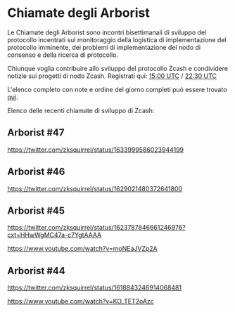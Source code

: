 # Chiamate degli Arborist

Le Chiamate degli Arborist sono incontri bisettimanali di sviluppo del protocollo incentrati sul monitoraggio della logistica di implementazione del protocollo imminente, dei problemi di implementazione del nodo di consenso e della ricerca di protocollo.

Chiunque voglia contribuire allo sviluppo del protocollo Zcash e condividere notizie sui progetti di nodo Zcash. Registrati qui: [15:00 UTC](https://us06web.zoom.us/webinar/register/WN_Vk7WMz9sRkiIr_hqH_x3LA) / [22:30 UTC](https://us06web.zoom.us/webinar/register/WN_z0k1ipsnRkS4-DGqDhULdA)

L'elenco completo con note e ordine del giorno completi può essere trovato [qui](https://github.com/ZcashCommunityGrants/arboretum-notes). 

Elenco delle recenti chiamate di sviluppo di Zcash:

## Arborist #47  

https://twitter.com/zksquirrel/status/1633999586023944199


## Arborist #46  

https://twitter.com/zksquirrel/status/1629021480372641800 


## Arborist #45  

https://twitter.com/zksquirrel/status/1623787846661246976?cxt=HHwWgMC47a-c7YgtAAAA

https://www.youtube.com/watch?v=moNEaJVZp2A 

## Arborist #44  

https://twitter.com/zksquirrel/status/1618843246914068481 

https://www.youtube.com/watch?v=KO_TET2oAzc
